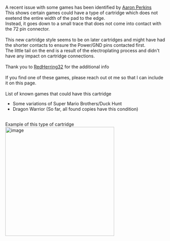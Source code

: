 A recent issue with some games has been identified by [Aaron Perkins](https://github.com/aaronperkins) <br>
This shows certain games could have a type of cartridge which does not exetend the entire width of the pad to the edge. <br>
Instead, it goes down to a small trace that does not come into contact with the 72 pin connector. <br> <br>
This new cartridge style seems to be on later cartridges and might have had the shorter contacts to ensure the Power/GND pins contacted first. <br>
The little tail on the end is a result of the electroplating process and didn't have any impact on cartridge connections. <br> <br> 
Thank you to [RedHerring32](https://github.com/Redherring32) for the additional info <br>
<br>
If you find one of these games, please reach out ot me so that I can include it on this page. <br>
<br>
List of known games that could have this cartridge <br>
- Some variations of Super Mario Brothers/Duck Hunt <br>
- Dragon Warrior (So far, all found copies have this condition) <br>

<br>
Example of this type of cartridge <br>
<img width="343" alt="image" src="https://github.com/ShawMerlin/NES-Slotmaster/assets/70423454/81220bd9-19de-41a5-ac5d-9d31ac3fc634"> <br>
<br>
